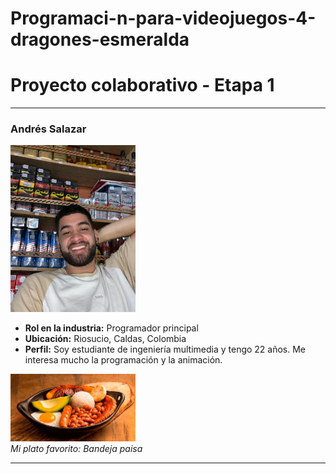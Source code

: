 # Programaci-n-para-videojuegos-4-dragones-esmeralda
<h1>Proyecto colaborativo - Etapa 1</h1>
<hr>
<h3>Andrés Salazar</h3>
<img src="AndresSalazar/IMG-20240104-WA0010.jpg" width="200"/>
<ul>
    <li><strong>Rol en la industria:</strong> Programador principal </li>
    <li><strong>Ubicación:</strong> Riosucio, Caldas, Colombia</li>
    <li><strong>Perfil:</strong> Soy estudiante de ingeniería multimedia y tengo 22 años. Me interesa mucho la programación y la animación.</li>
</ul>
<img src="AndresSalazar/bandeja-paisa-1616-1.gif" width="200"/>
<br>
<em>Mi plato favorito: Bandeja paisa</em>

<hr>
